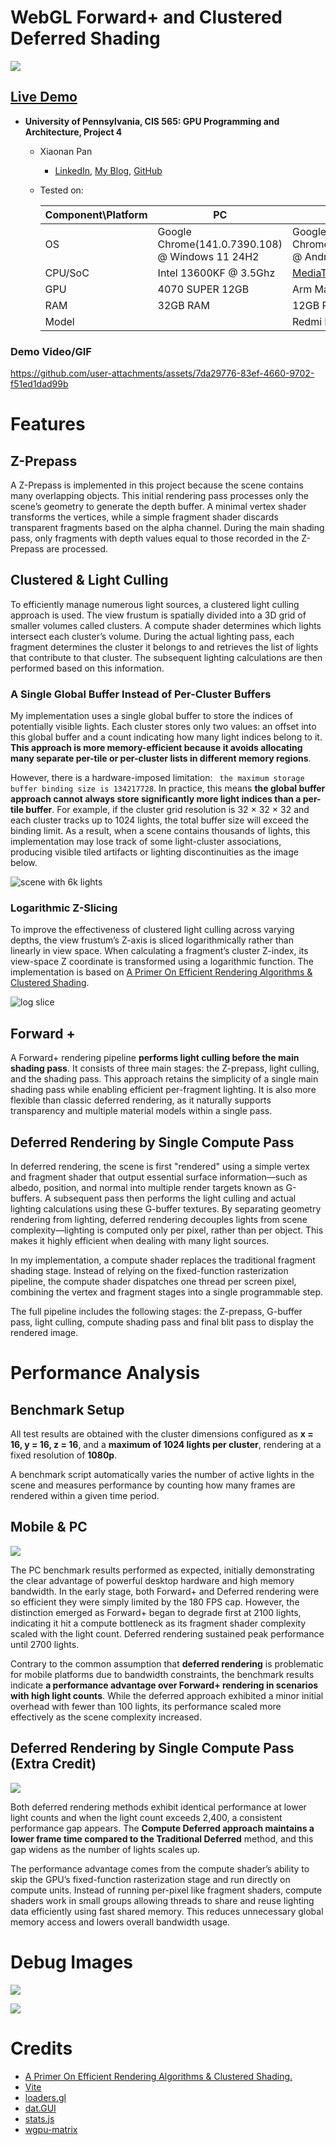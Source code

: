 WebGL Forward+ and Clustered Deferred Shading
======================

![](./img/chrome_w7fvZGuCDe.jpg)

## [Live Demo](https://tsingloo.github.io/WebGPU-Project4-Forward-Plus-and-Clustered-Deferred/)

* **University of Pennsylvania, CIS 565: GPU Programming and Architecture, Project 4**
    * Xiaonan Pan
      * [LinkedIn](https://www.linkedin.com/in/xiaonan-pan-9b0b0b1a7), [My Blog](www.tsingloo.com), [GitHub](https://github.com/TsingLoo)
    * Tested on: 
      
      | Component\Platform | PC                                              | Mobile                                                       |
      | ------------------ | ----------------------------------------------- | ------------------------------------------------------------ |
      | OS                 | Google Chrome(141.0.7390.108) @ Windows 11 24H2 | Google Chrome(141.0.7390.111) @ Android 14                   |
      | CPU/SoC            | Intel 13600KF @ 3.5Ghz                          | [MediaTek Dimensity 8100](https://www.mediatek.com/products/smartphones/mediatek-dimensity-8100) |
      | GPU                | 4070 SUPER 12GB                                 | Arm Mali-G610 MC6                                            |
      | RAM                | 32GB RAM                                        | 12GB RAM                                                     |
      | Model              |                                                 | Redmi K50                                                    |



### Demo Video/GIF

https://github.com/user-attachments/assets/7da29776-83ef-4660-9702-f51ed1dad99b

# Features 

## Z-Prepass

A Z-Prepass is implemented in this project because the scene contains many overlapping objects. This initial rendering pass processes only the scene’s geometry to generate the depth buffer. A minimal vertex shader transforms the vertices, while a simple fragment shader discards transparent fragments based on the alpha channel. During the main shading pass, only fragments with depth values equal to those recorded in the Z-Prepass are processed.

## Clustered & Light Culling

To efficiently manage numerous light sources, a clustered light culling approach is used. The view frustum is spatially divided into a 3D grid of smaller volumes called clusters. A compute shader determines which lights intersect each cluster’s volume. During the actual lighting pass, each fragment determines the cluster it belongs to and retrieves the list of lights that contribute to that cluster. The subsequent lighting calculations are then performed based on this information.

### A Single Global Buffer Instead of Per-Cluster Buffers

My implementation uses a single global buffer to store the indices of potentially visible lights. Each cluster stores only two values: an offset into this global buffer and a count indicating how many light indices belong to it. **This approach is more memory-efficient because it avoids allocating many separate per-tile or per-cluster lists in different memory regions**.

However, there is a hardware-imposed limitation: ` the maximum storage buffer binding size is 134217728`. In practice, this means **the global buffer approach cannot always store significantly more light indices than a per-tile buffer**. For example, if the cluster grid resolution is 32 × 32 × 32 and each cluster tracks up to 1024 lights, the total buffer size will exceed the binding limit. As a result, when a scene contains thousands of lights, this implementation may lose track of some light-cluster associations, producing visible tiled artifacts or lighting discontinuities as the image below.

![scene with 6k lights](./img/tiledLooking.png)

### Logarithmic Z-Slicing

To improve the effectiveness of clustered light culling across varying depths, the view frustum’s Z-axis is sliced logarithmically rather than linearly in view space. When calculating a fragment’s cluster Z-index, its view-space Z coordinate is transformed using a logarithmic function. The implementation is based on [A Primer On Efficient Rendering Algorithms & Clustered Shading](https://www.aortiz.me/2018/12/21/CG.html).

![log slice](https://www.aortiz.me/slides/ZSlices/zs2.png)

## Forward + 

A Forward+ rendering pipeline **performs light culling before the main shading pass**. It consists of three main stages: the Z-prepass, light culling, and the shading pass. This approach retains the simplicity of a single main shading pass while enabling efficient per-fragment lighting. It is also more flexible than classic deferred rendering, as it naturally supports transparency and multiple material models within a single pass. 

## Deferred Rendering by Single Compute Pass

In deferred rendering, the scene is first "rendered" using a simple vertex and fragment shader that output essential surface information—such as albedo, position, and normal into multiple render targets known as G-buffers. A subsequent pass then performs the light culling and actual lighting calculations using these G-buffer textures. By separating geometry rendering from lighting, deferred rendering decouples lights from scene complexity—lighting is computed only per pixel, rather than per object. This makes it highly efficient when dealing with many light sources. 

In my implementation, a compute shader replaces the traditional fragment shading stage. Instead of relying on the fixed-function rasterization pipeline, the compute shader dispatches one thread per screen pixel, combining the vertex and fragment stages into a single programmable step.

The full pipeline includes the following stages: the Z-prepass, G-buffer pass, light culling, compute shading pass and final blit pass to display the rendered image.

# Performance Analysis

## Benchmark Setup

All test results are obtained with the cluster dimensions configured as **x = 16, y = 16, z = 16**, and a **maximum of 1024 lights per cluster**, rendering at a fixed resolution of **1080p**.

A benchmark script automatically varies the number of active lights in the scene and measures performance by counting how many frames are rendered within a given time period.

## Mobile & PC 

![](./img/benchmark_comparison_plot.svg)

The PC benchmark results performed as expected, initially demonstrating the clear advantage of powerful desktop hardware and high memory bandwidth. In the early stage, both Forward+ and Deferred rendering were so efficient they were simply limited by the 180 FPS cap. However, the distinction emerged as Forward+ began to degrade first at 2100 lights, indicating it hit a compute bottleneck as its fragment shader complexity scaled with the light count. Deferred rendering sustained peak performance until 2700 lights. 

Contrary to the common assumption that **deferred rendering** is problematic for mobile platforms due to bandwidth constraints, the benchmark results indicate **a performance advantage over Forward+ rendering in scenarios with high light counts**. While the deferred approach exhibited a minor initial overhead with fewer than 100 lights, its performance scaled more effectively as the scene complexity increased.

## Deferred Rendering by Single Compute Pass (Extra Credit)

![](./img/deferred_comparison_frametime.svg)

Both deferred rendering methods exhibit identical performance at lower light counts and when the light count exceeds 2,400, a consistent performance gap appears. The **Compute Deferred approach maintains a lower frame time compared to the Traditional Deferred** method, and this gap widens as the number of lights scales up. 

The performance advantage comes from the compute shader’s ability to skip the GPU’s fixed-function rasterization stage and run directly on compute units. Instead of running per-pixel like fragment shaders, compute shaders work in small groups allowing threads to share and reuse lighting data efficiently using fast shared memory. This reduces unnecessary global memory access and lowers overall bandwidth usage.

# Debug Images 

![](./img/chrome_THoVq9rDiw.png)

![](./img/chrome_NtVdUQ8qm5.png)

# Credits

- [A Primer On Efficient Rendering Algorithms & Clustered Shading.](https://www.aortiz.me/2018/12/21/CG.html)
- [Vite](https://vitejs.dev/)
- [loaders.gl](https://loaders.gl/)
- [dat.GUI](https://github.com/dataarts/dat.gui)
- [stats.js](https://github.com/mrdoob/stats.js)
- [wgpu-matrix](https://github.com/greggman/wgpu-matrix)
